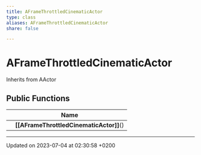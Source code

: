 ```yaml
---
title: AFrameThrottledCinematicActor
type: class
aliases: AFrameThrottledCinematicActor
share: false

---
```


# AFrameThrottledCinematicActor





Inherits from AActor

## Public Functions

|                | Name           |
| -------------- | -------------- |
| | **[[AFrameThrottledCinematicActor]]**() |

-------------------------------

Updated on 2023-07-04 at 02:30:58 +0200